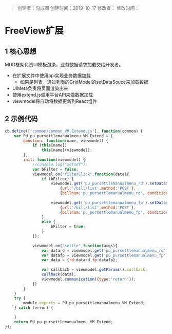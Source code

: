 > 创建者：勾成图
> 创建时间：2019-10-17
> 修改者：
> 修改时间：


<a name="YpcKA"></a>
# FreeView扩展
<a name="Rr7Cj"></a>
## 1 核心思想
MDD框架负责UI模板渲染，业务数据请求加载交给开发者。

  - 在扩展文件中使用api实现业务数据加载
    - 如果是列表，通过列表的GridModel的setDataSouce来加载数据
  - UIMeta负责将页面渲染出来
  - 使用extend.js调用平台API来做数据加载
  - viewmodel将自动将数据更新到React组件

<a name="hl9RT"></a>
## 2 示例代码
```javascript
cb.define(['common/common_VM.Extend.js'], function(common) {
    var PU_pu_pursettlemanualmenu_VM_Extend = {
        doAction: function(name, viewmodel) {
            if (this[name])
                this[name](viewmodel);
        },
        init: function(viewmodel) {
            //console.log("sdfsdf");
            var bFilter = false;
			viewmodel.on("filterClick",function(data){
                if (bFilter) {
                    viewmodel.get('pu_pursettlemanualmenu_rd').setDataSource(
                        {url:'/bill/list',method:'POST'},
                        {billnum:'pu_pursettlemanualmenu_rd', condition: data.condition});
    
                    viewmodel.get('pu_pursettlemanualmenu_fp').setDataSource(
                        {url:'/bill/list',method:'POST'},
                        {billnum:'pu_pursettlemanualmenu_fp', condition: data.condition});
                }
                else {
                    bFilter = true;
                }
            });
            
            viewmodel.on("settle",function(args){
                var datard = viewmodel.get('pu_pursettlemanualmenu_rd').getSelectedRows();
                var datafp = viewmodel.get('pu_pursettlemanualmenu_fp').getSelectedRows();
                var data = {rd:datard,fp:datafp};
                
                var callback = viewmodel.getParams().callback;
                callback(data);
                viewmodel.communication({type:'return'});
            })
        }
    }
    try {
        module.exports = PU_pu_pursettlemanualmenu_VM_Extend;
    } catch (error) {

    }
    return PU_pu_pursettlemanualmenu_VM_Extend;
});
```